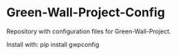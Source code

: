 # Green-Wall-Project-Config
Repository with configuration files for Green-Wall-Project.

Install with: pip install gwpconfig